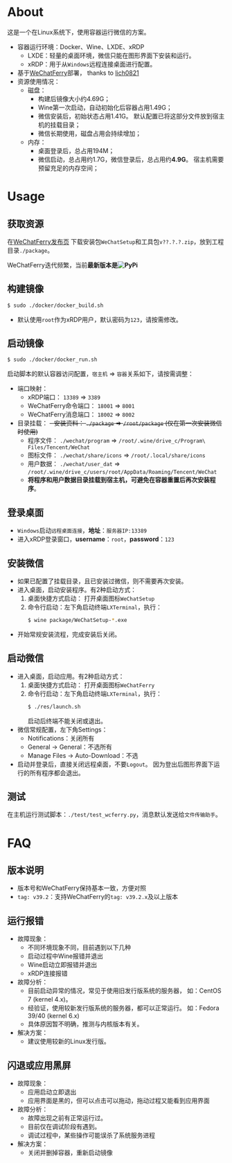 # About
这是一个在Linux系统下，使用容器运行微信的方案。
*   容器运行环境：Docker、Wine、LXDE、xRDP
    -   LXDE：轻量的桌面环境，微信只能在图形界面下安装和运行。
    -   xRDP：用于从``Windows``远程连接桌面进行配置。
*   基于[WeChatFerry](https://github.com/lich0821/WeChatFerry)部署，
    thanks to [lich0821](https://github.com/lich0821)
*   资源使用情况：
    -   磁盘：
        -   构建后镜像大小约4.69G；
        -   Wine第一次启动，自动初始化后容器占用1.49G；
        -   微信安装后，初始状态占用1.41G。
            默认配置已将这部分文件放到宿主机的挂载目录；
        -   微信长期使用，磁盘占用会持续增加；
    -   内存：
        -   桌面登录后，总占用194M；
        -   微信启动，总占用约1.7G，微信登录后，总占用约**4.9G**。
            宿主机需要预留充足的内存空间；

# Usage
## 获取资源
在[WeChatFerry发布页](https://github.com/lich0821/WeChatFerry/releases)
下载安装包``WeChatSetup``和工具包``v??.?.?.zip``，放到工程目录``./package``。

WeChatFerry迭代频繁，当前**最新版本是![PyPi](https://img.shields.io/pypi/v/wcferry.svg)**

## 构建镜像
```sh
$ sudo ./docker/docker_build.sh
```

*   默认使用``root``作为xRDP用户，默认密码为``123``，请按需修改。

## 启动镜像
```sh
$ sudo ./docker/docker_run.sh
```

启动脚本的默认容器访问配置，``宿主机`` => ``容器``关系如下，请按需调整：
*   端口映射：
    -   xRDP端口： ``13389`` => ``3389``
    -   WeChatFerry命令端口： ``18001`` => ``8001``
    -   WeChatFerry消息端口： ``18002`` => ``8002``
*   目录挂载：
    ~~-   安装资料： ``./package`` => ``/root/package`` (仅在第一次安装微信时使用)~~
    -   程序文件： ``./wechat/program`` => ``/root/.wine/drive_c/Program\ Files/Tencent/WeChat``
    -   图标文件： ``./wechat/share/icons`` => ``/root/.local/share/icons``
    -   用户数据： ``./wechat/user_dat`` => ``/root/.wine/drive_c/users/root/AppData/Roaming/Tencent/WeChat``
    -   **将程序和用户数据目录挂载到宿主机，可避免在容器重置后再次安装程序**。

## 登录桌面
*   ``Windows``启动``远程桌面连接``，**地址**：``服务器IP:13389``
*   进入xRDP登录窗口，**username**：``root``，**password**：``123``

## 安装微信
*   如果已配置了挂载目录，且已安装过微信，则不需要再次安装。
*   进入桌面，启动安装程序。有2种启动方式：
    1.  桌面快捷方式启动： 打开桌面图标``WeChatSetup``
    2.  命令行启动：左下角启动终端``LXTerminal``，执行：
        ```sh
        $ wine package/WeChatSetup-*.exe
        ```
*   开始常规安装流程，完成安装后关闭。

## 启动微信
*   进入桌面，启动应用。有2种启动方式：
    1.  桌面快捷方式启动： 打开桌面图标``WeChatFerry``
    2.  命令行启动：左下角启动终端``LXTerminal``，执行：
        ```sh
        $ ./res/launch.sh
        ```
        启动后终端不能关闭或退出。
*   微信常规配置，左下角Settings：
    -   Notifications：关闭所有
    -   General -> General：不选所有
    -   Manage Files -> Auto-Download：不选
*   启动并登录后，直接关闭远程桌面，不要``Logout``。
    因为登出后图形界面下运行的所有程序都会退出。

## 测试
在主机运行测试脚本：``./test/test_wcferry.py``，消息默认发送给``文件传输助手``。

# FAQ
## 版本说明
*   版本号和WeChatFerry保持基本一致，方便对照
*   ``tag: v39.2``：支持WeChatFerry的``tag: v39.2.x``及以上版本

## 运行报错
*   故障现象：
    -   不同环境现象不同，目前遇到以下几种
    -   启动过程中Wine报错并退出
    -   Wine启动立即报错并退出
    -   xRDP连接报错
*   故障分析：
    -   目前启动异常的情况，常见于使用旧发行版系统的服务器，
        如：CentOS 7 (kernel 4.x)。
    -   经验证，使用较新发行版系统的服务器，都可以正常运行。
        如：Fedora 39/40 (kernel 6.x)
    -   具体原因暂不明确，推测与内核版本有关。
*   解决方案：
    -   建议使用较新的Linux发行版。

## 闪退或应用黑屏
*   故障现象：
    -   应用启动立即退出
    -   应用界面是黑的，但可以点击可以拖动，拖动过程又能看到应用界面
*   故障分析：
    -   故障出现之前有正常运行过。
    -   目前仅在调试阶段有遇到。
    -   调试过程中，某些操作可能误杀了系统服务进程
*   解决方案：
    -   关闭并删掉容器，重新启动镜像


